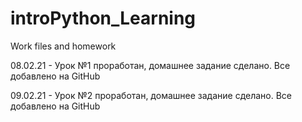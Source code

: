 # introPython_Learning
Work files and homework

08.02.21 - Урок №1 проработан, домашнее задание сделано. Все добавлено на GitHub

09.02.21 - Урок №2 проработан, домашнее задание сделано. Все добавлено на GitHub

